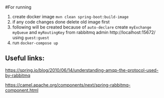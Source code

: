 #For running

1. create docker image `mvn clean spring-boot:build-image`
2. if any code changes done delete old image first
3. following will be created because of `auto-declare` create `myExchange` `myQueue` and `myRoutingKey` from rabbitmq admin http://localhost:15672/ using `guest:guest`
4. run `docker-compose up`

## Useful links:
https://spring.io/blog/2010/06/14/understanding-amqp-the-protocol-used-by-rabbitmq

https://camel.apache.org/components/next/spring-rabbitmq-component.html 